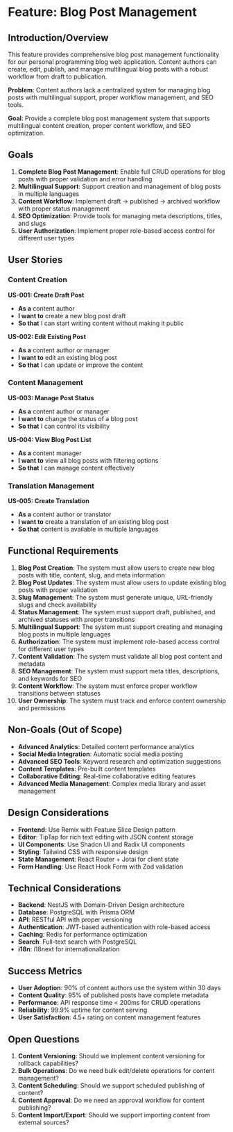 # Feature: Blog Post Management

## Introduction/Overview

This feature provides comprehensive blog post management functionality for our personal programming blog web application. Content authors can create, edit, publish, and manage multilingual blog posts with a robust workflow from draft to publication.

**Problem**: Content authors lack a centralized system for managing blog posts with multilingual support, proper workflow management, and SEO tools.

**Goal**: Provide a complete blog post management system that supports multilingual content creation, proper content workflow, and SEO optimization.

## Goals

1. **Complete Blog Post Management**: Enable full CRUD operations for blog posts with proper validation and error handling
2. **Multilingual Support**: Support creation and management of blog posts in multiple languages
3. **Content Workflow**: Implement draft → published → archived workflow with proper status management
4. **SEO Optimization**: Provide tools for managing meta descriptions, titles, and slugs
5. **User Authorization**: Implement proper role-based access control for different user types

## User Stories

### Content Creation
**US-001: Create Draft Post**
- **As a** content author
- **I want to** create a new blog post draft
- **So that** I can start writing content without making it public

**US-002: Edit Existing Post**
- **As a** content author or manager
- **I want to** edit an existing blog post
- **So that** I can update or improve the content

### Content Management
**US-003: Manage Post Status**
- **As a** content author or manager
- **I want to** change the status of a blog post
- **So that** I can control its visibility

**US-004: View Blog Post List**
- **As a** content manager
- **I want to** view all blog posts with filtering options
- **So that** I can manage content effectively

### Translation Management
**US-005: Create Translation**
- **As a** content author or translator
- **I want to** create a translation of an existing blog post
- **So that** content is available in multiple languages

## Functional Requirements

1. **Blog Post Creation**: The system must allow users to create new blog posts with title, content, slug, and meta information
2. **Blog Post Updates**: The system must allow users to update existing blog posts with proper validation
3. **Slug Management**: The system must generate unique, URL-friendly slugs and check availability
4. **Status Management**: The system must support draft, published, and archived statuses with proper transitions
5. **Multilingual Support**: The system must support creating and managing blog posts in multiple languages
6. **Authorization**: The system must implement role-based access control for different user types
7. **Content Validation**: The system must validate all blog post content and metadata
8. **SEO Management**: The system must support meta titles, descriptions, and keywords for SEO
9. **Content Workflow**: The system must enforce proper workflow transitions between statuses
10. **User Ownership**: The system must track and enforce content ownership and permissions

## Non-Goals (Out of Scope)

- **Advanced Analytics**: Detailed content performance analytics
- **Social Media Integration**: Automatic social media posting
- **Advanced SEO Tools**: Keyword research and optimization suggestions
- **Content Templates**: Pre-built content templates
- **Collaborative Editing**: Real-time collaborative editing features
- **Advanced Media Management**: Complex media library and asset management

## Design Considerations

- **Frontend**: Use Remix with Feature Slice Design pattern
- **Editor**: TipTap for rich text editing with JSON content storage
- **UI Components**: Use Shadcn UI and Radix UI components
- **Styling**: Tailwind CSS with responsive design
- **State Management**: React Router + Jotai for client state
- **Form Handling**: Use React Hook Form with Zod validation

## Technical Considerations

- **Backend**: NestJS with Domain-Driven Design architecture
- **Database**: PostgreSQL with Prisma ORM
- **API**: RESTful API with proper versioning
- **Authentication**: JWT-based authentication with role-based access
- **Caching**: Redis for performance optimization
- **Search**: Full-text search with PostgreSQL
- **i18n**: i18next for internationalization

## Success Metrics

- **User Adoption**: 90% of content authors use the system within 30 days
- **Content Quality**: 95% of published posts have complete metadata
- **Performance**: API response time < 200ms for CRUD operations
- **Reliability**: 99.9% uptime for content serving
- **User Satisfaction**: 4.5+ rating on content management features

## Open Questions

1. **Content Versioning**: Should we implement content versioning for rollback capabilities?
2. **Bulk Operations**: Do we need bulk edit/delete operations for content management?
3. **Content Scheduling**: Should we support scheduled publishing of content?
4. **Content Approval**: Do we need an approval workflow for content publishing?
5. **Content Import/Export**: Should we support importing content from external sources?